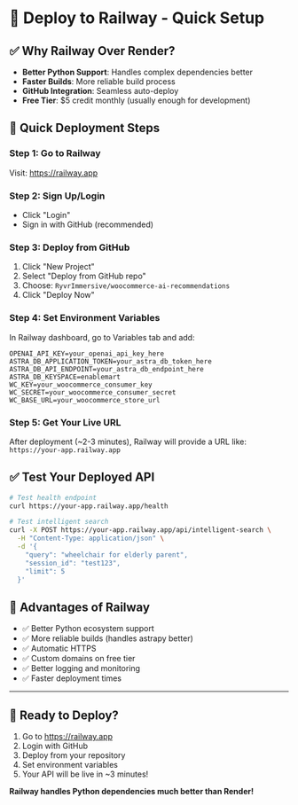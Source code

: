 # 🚀 Deploy to Railway - Quick Setup

## ✅ **Why Railway Over Render?**
- **Better Python Support**: Handles complex dependencies better
- **Faster Builds**: More reliable build process
- **GitHub Integration**: Seamless auto-deploy
- **Free Tier**: $5 credit monthly (usually enough for development)

## 🚀 **Quick Deployment Steps**

### Step 1: Go to Railway
Visit: https://railway.app

### Step 2: Sign Up/Login
- Click "Login"
- Sign in with GitHub (recommended)

### Step 3: Deploy from GitHub
1. Click "New Project"
2. Select "Deploy from GitHub repo"
3. Choose: `RyvrImmersive/woocommerce-ai-recommendations`
4. Click "Deploy Now"

### Step 4: Set Environment Variables
In Railway dashboard, go to Variables tab and add:

```
OPENAI_API_KEY=your_openai_api_key_here
ASTRA_DB_APPLICATION_TOKEN=your_astra_db_token_here
ASTRA_DB_API_ENDPOINT=your_astra_db_endpoint_here
ASTRA_DB_KEYSPACE=enablemart
WC_KEY=your_woocommerce_consumer_key
WC_SECRET=your_woocommerce_consumer_secret
WC_BASE_URL=your_woocommerce_store_url
```

### Step 5: Get Your Live URL
After deployment (~2-3 minutes), Railway will provide a URL like:
`https://your-app.railway.app`

## ✅ **Test Your Deployed API**

```bash
# Test health endpoint
curl https://your-app.railway.app/health

# Test intelligent search
curl -X POST https://your-app.railway.app/api/intelligent-search \
  -H "Content-Type: application/json" \
  -d '{
    "query": "wheelchair for elderly parent",
    "session_id": "test123",
    "limit": 5
  }'
```

## 🎯 **Advantages of Railway**
- ✅ Better Python ecosystem support
- ✅ More reliable builds (handles astrapy better)
- ✅ Automatic HTTPS
- ✅ Custom domains on free tier
- ✅ Better logging and monitoring
- ✅ Faster deployment times

---

## 🚀 **Ready to Deploy?**
1. Go to https://railway.app
2. Login with GitHub
3. Deploy from your repository
4. Set environment variables
5. Your API will be live in ~3 minutes!

**Railway handles Python dependencies much better than Render!**
